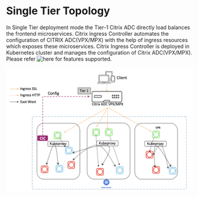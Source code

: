 # Single Tier Topology

In Single Tier deployment mode the Tier-1 Citrix ADC directly load balances the frontend microservices.
Citrix ingress Controller automates the configuration of CITRIX ADC(VPX/MPX) with the help of ingress resources which exposes these microservices.
Citrix Ingress Controller is deployed in Kubernetes cluster and manages the configuration of Citrix ADC(VPX/MPX).
Please refer ![here](https://github.com/citrix/citrix-k8s-ingress-controller/tree/master/deployment#citrix-ingress-controller-features) for features supported.

![Single Tier Topology](../Images/single-tier-topology.png)
